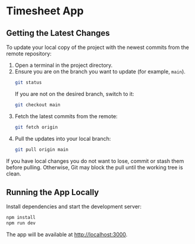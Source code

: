 # Timesheet App

## Getting the Latest Changes

To update your local copy of the project with the newest commits from the remote repository:

1. Open a terminal in the project directory.
2. Ensure you are on the branch you want to update (for example, `main`).
   ```bash
   git status
   ```
   If you are not on the desired branch, switch to it:
   ```bash
   git checkout main
   ```
3. Fetch the latest commits from the remote:
   ```bash
   git fetch origin
   ```
4. Pull the updates into your local branch:
   ```bash
   git pull origin main
   ```

If you have local changes you do not want to lose, commit or stash them before pulling. Otherwise, Git may block the pull until the working tree is clean.

## Running the App Locally

Install dependencies and start the development server:

```bash
npm install
npm run dev
```

The app will be available at [http://localhost:3000](http://localhost:3000).
